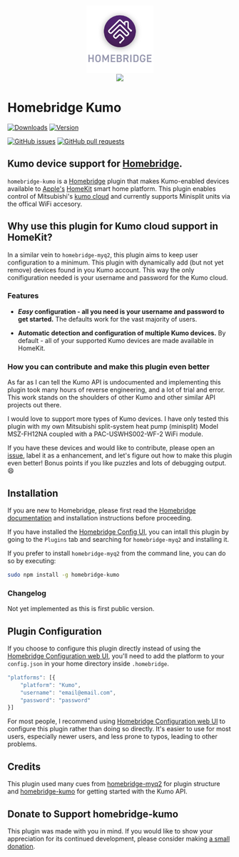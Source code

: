 <p align="center">
<img src="https://github.com/homebridge/branding/raw/master/logos/homebridge-wordmark-logo-vertical.png" width="150"><br/>
<img src="https://www.mitsubishicomfort.com/sites/default/themes/mitsubishicomfort/_assets/images/logo.png" width="150">
</p>


# Homebridge Kumo
[![Downloads](https://badgen.net/npm/dt/homebridge-kumo)](https://www.npmjs.com/package/homebridge-kumo)
[![Version](https://badgen.net/npm/v/homebridge-kumo)](https://www.npmjs.com/package/homebridge-kumo)

[![GitHub issues](https://img.shields.io/github/issues/fjs21/homebridge-kumo)](https://github.com/fjs21/homebridge-kumo/issues)
[![GitHub pull requests](https://img.shields.io/github/issues-pr/fjs21/homebridge-kumo)](https://github.com/fjs21/homebridge-kumo/pulls)

## Kumo device support for [Homebridge](https://homebridge.io).
`homebridge-kumo` is a [Homebridge](https://homebridge.io) plugin that makes Kumo-enabled devices available to [Apple's](https://www.apple.com) [HomeKit](https://www.apple.com/ios/home) smart home platform. This plugin enables control of Mitsubishi's [kumo cloud](https://www.mitsubishicomfort.com/kumocloud) and currently supports Minisplit units via the offical WiFi accesory.

## Why use this plugin for Kumo cloud support in HomeKit?
In a similar vein to `homebridge-myq2`, this plugin aims to keep user configuration to a minimum. This plugin with dynamically add (but not yet remove) devices found in you Kumo account. This way the only conifiguration needed is your username and password for the Kumo cloud.

### Features
- ***Easy* configuration - all you need is your username and password to get started.** The defaults work for the vast majority of users.

- **Automatic detection and configuration of multiple Kumo devices.** By default - all of your supported Kumo devices are made available in HomeKit.

### <A NAME="kumo-contribute"></A>How you can contribute and make this plugin even better
As far as I can tell the Kumo API is undocumented and implementing this plugin took many hours of reverse engineering, and a lot of trial and error. This work stands on the shoulders of other Kumo and other similar API projects out there.

I would love to support more types of Kumo devices. I have only tested this plugin with my own Mitsubishi split-system heat pump (minisplit) Model MSZ-FH12NA coupled with a PAC-USWHS002-WF-2 WiFi module.  

If you have these devices and would like to contribute, please open an [issue](https://github.com/fjs21/homebridge-kumo/issues), label it as a enhancement, and let's figure out how to make this plugin even better! Bonus points if you like puzzles and lots of debugging output. :smile:

## Installation
If you are new to Homebridge, please first read the [Homebridge](https://homebridge.io) [documentation](https://github.com/homebridge/homebridge/wiki) and installation instructions before proceeding.

If you have installed the [Homebridge Config UI](https://github.com/oznu/homebridge-config-ui-x), you can intall this plugin by going to the `Plugins` tab and searching for `homebridge-myq2` and installing it.

If you prefer to install `homebridge-myq2` from the command line, you can do so by executing:

```sh
sudo npm install -g homebridge-kumo
```

### Changelog
Not yet implemented as this is first public version.

## Plugin Configuration
If you choose to configure this plugin directly instead of using the [Homebridge Configuration web UI](https://github.com/oznu/homebridge-config-ui-x), you'll need to add the platform to your `config.json` in your home directory inside `.homebridge`.

```js
"platforms": [{
    "platform": "Kumo",
    "username": "email@email.com",
    "password": "password"
}]
```

For most people, I recommend using [Homebridge Configuration web UI](https://github.com/oznu/homebridge-config-ui-x) to configure this plugin rather than doing so directly. It's easier to use for most users, especially newer users, and less prone to typos, leading to other problems.

## Credits
This plugin used many cues from [homebridge-myq2](https://github.com/hjdhjd/homebridge-myq2/) for plugin structure and [homebridge-kumo](https://github.com/mikaelnelson/homebridge-kumo) for getting started with the Kumo API.

## Donate to Support homebridge-kumo
This plugin was made with you in mind. If you would like to show your appreciation for its continued development, please consider making [a small donation](https://www.paypal.com/cgi-bin/webscr?cmd=_donations&business=Y7PRYWBYVLMS2&item_name=homebridge-kumo&currency_code=USD&source=url).